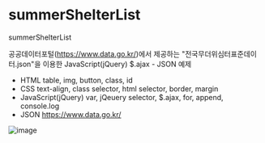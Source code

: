 # summerShelterList
summerShelterList

공공데이터포털(https://www.data.go.kr/)에서 제공하는 "전국무더위심터표준데이터.json"을 이용한 JavaScript(jQuery) $.ajax - JSON 예제

- HTML
table, img, button, class, id
- CSS
text-align, class selector, html selector, border, margin
- JavaScript(jQuery)
var, jQeuery selector, $.ajax, for, append, console.log
- JSON
https://www.data.go.kr/



![image](https://user-images.githubusercontent.com/22079767/44182426-e31bdb80-a141-11e8-8ee3-dffe23297c39.png)
